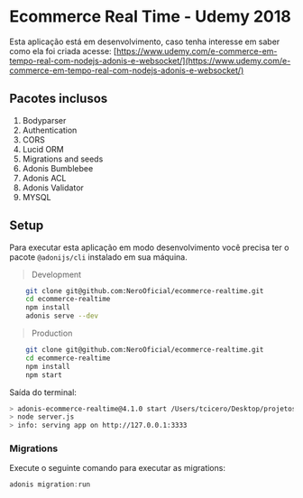 # Ecommerce Real Time - Udemy 2018

Esta aplicação está em desenvolvimento, caso tenha interesse em saber como ela foi criada acesse: [https://www.udemy.com/e-commerce-em-tempo-real-com-nodejs-adonis-e-websocket/](https://www.udemy.com/e-commerce-em-tempo-real-com-nodejs-adonis-e-websocket/)

## Pacotes inclusos

1. Bodyparser
2. Authentication
3. CORS
4. Lucid ORM
5. Migrations and seeds
6. Adonis Bumblebee
7. Adonis ACL
8. Adonis Validator
9. MYSQL

## Setup

Para executar esta aplicação em modo desenvolvimento você precisa ter o pacote `@adonijs/cli` instalado em sua máquina.

> Development

```bash
    git clone git@github.com:NeroOficial/ecommerce-realtime.git
    cd ecommerce-realtime
    npm install
    adonis serve --dev
```

> Production

```bash
    git clone git@github.com:NeroOficial/ecommerce-realtime.git
    cd ecommerce-realtime
    npm install
    npm start
```

Saída do terminal:

```bash
> adonis-ecommerce-realtime@4.1.0 start /Users/tcicero/Desktop/projetos/ecommerce
> node server.js
> info: serving app on http://127.0.0.1:3333
```

### Migrations

Execute o seguinte comando para executar as migrations:

```js
adonis migration:run
```
